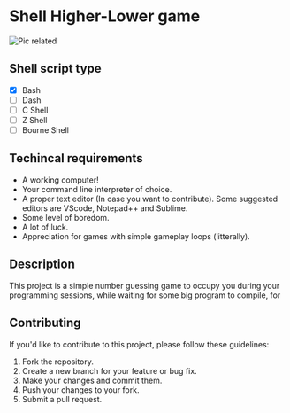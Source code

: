 # Shell Higher-Lower game
![Pic related](../assets/numbers.jpg)


## Shell script type
- [x] Bash
- [ ] Dash
- [ ] C Shell
- [ ] Z Shell
- [ ] Bourne Shell

## Techincal requirements
- A working computer!
- Your command line interpreter of choice.
- A proper text editor (In case you want to contribute).
Some suggested editors are VScode, Notepad++ and Sublime.
- Some level of boredom.
- A lot of luck.
- Appreciation for games with simple gameplay loops (litterally).

## Description
This project is a simple number guessing game to occupy you during your programming sessions,
while waiting for some big program to compile, for

## Contributing
If you'd like to contribute to this project, please follow these guidelines:

1. Fork the repository.
2. Create a new branch for your feature or bug fix.
3. Make your changes and commit them.
4. Push your changes to your fork.
5. Submit a pull request.
